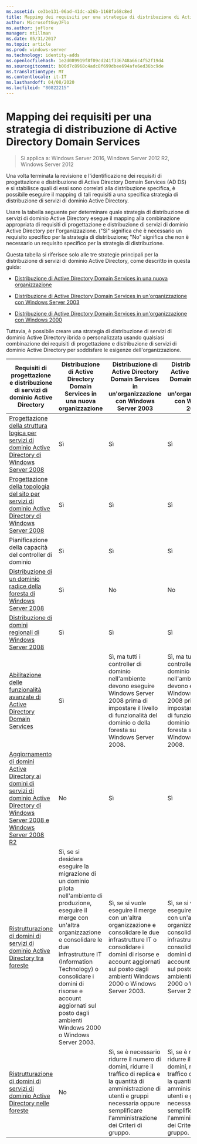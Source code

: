 ```yaml
---
ms.assetid: ce3be131-06ad-41dc-a26b-1168fa68c8ed
title: Mapping dei requisiti per una strategia di distribuzione di Active Directory Domain Services
author: MicrosoftGuyJFlo
ms.author: joflore
manager: mtillman
ms.date: 05/31/2017
ms.topic: article
ms.prod: windows-server
ms.technology: identity-adds
ms.openlocfilehash: 1e2d089919f8f09cd241f336748a66c4f52f19d4
ms.sourcegitcommit: b00d7c8968c4adc8f699dbee694afe6ed36bc9de
ms.translationtype: MT
ms.contentlocale: it-IT
ms.lasthandoff: 04/08/2020
ms.locfileid: "80822215"
---
```

# <a name="mapping-your-requirements-to-an-ad-ds-deployment-strategy"></a>Mapping dei requisiti per una strategia di distribuzione di Active Directory Domain Services

>Si applica a: Windows Server 2016, Windows Server 2012 R2, Windows Server 2012

Una volta terminata la revisione e l'identificazione dei requisiti di progettazione e distribuzione di Active Directory Domain Services (AD DS) e si stabilisce quali di essi sono correlati alla distribuzione specifica, è possibile eseguire il mapping di tali requisiti a una specifica strategia di distribuzione di servizi di dominio Active Directory.  
  
Usare la tabella seguente per determinare quale strategia di distribuzione di servizi di dominio Active Directory esegue il mapping alla combinazione appropriata di requisiti di progettazione e distribuzione di servizi di dominio Active Directory per l'organizzazione. ("Sì" significa che è necessario un requisito specifico per la strategia di distribuzione; "No" significa che non è necessario un requisito specifico per la strategia di distribuzione.  
  
Questa tabella si riferisce solo alle tre strategie principali per la distribuzione di servizi di dominio Active Directory, come descritto in questa guida:  
  
-   [Distribuzione di Active Directory Domain Services in una nuova organizzazione](../../ad-ds/plan/Deploying-AD-DS-in-a-New-Organization.md)  
  
-   [Distribuzione di Active Directory Domain Services in un'organizzazione con Windows Server 2003](../../ad-ds/plan/Deploying-AD-DS-in-a-Windows-Server-2003-Organization.md)  
  
-   [Distribuzione di Active Directory Domain Services in un'organizzazione con Windows 2000](../../ad-ds/plan/Deploying-AD-DS-in-a-Windows-2000-Organization.md)  
  
Tuttavia, è possibile creare una strategia di distribuzione di servizi di dominio Active Directory ibrida o personalizzata usando qualsiasi combinazione dei requisiti di progettazione e distribuzione di servizi di dominio Active Directory per soddisfare le esigenze dell'organizzazione.  
  
|Requisiti di progettazione e distribuzione di servizi di dominio Active Directory|Distribuzione di Active Directory Domain Services in una nuova organizzazione|Distribuzione di Active Directory Domain Services in un'organizzazione con Windows Server 2003|Distribuzione di Active Directory Domain Services in un'organizzazione con Windows 2000|  
|--------------------------------------------|-----------------------------------------|---------------------------------------------------------|--------------------------------------------------|  
|[Progettazione della struttura logica per servizi di dominio Active Directory di Windows Server 2008](https://technet.microsoft.com/library/cc770806.aspx)|Sì|Sì|Sì|  
|[Progettazione della topologia del sito per servizi di dominio Active Directory di Windows Server 2008](Designing-the-Site-Topology.md)|Sì|Sì|Sì|  
|Pianificazione della capacità del controller di dominio|Sì|Sì|Sì|  
|[Distribuzione di un dominio radice della foresta di Windows Server 2008](https://technet.microsoft.com/library/cc731174.aspx)|Sì|No|No|  
|[Distribuzione di domini regionali di Windows Server 2008](https://technet.microsoft.com/library/cc755118.aspx)|Sì|Sì|Sì|  
|[Abilitazione delle funzionalità avanzate di Active Directory Domain Services](../../ad-ds/plan/Enabling-Advanced-Features-for-AD-DS.md)|Sì|Sì, ma tutti i controller di dominio nell'ambiente devono eseguire Windows Server 2008 prima di impostare il livello di funzionalità del dominio o della foresta su Windows Server 2008.|Sì, ma tutti i controller di dominio nell'ambiente devono eseguire Windows Server 2008 prima di impostare il livello di funzionalità del dominio o della foresta su Windows Server 2008.|  
|[Aggiornamento di domini Active Directory ai domini di servizi di dominio Active Directory di Windows Server 2008 e Windows Server 2008 R2](https://technet.microsoft.com/library/cc731188.aspx)|No|Sì|Sì|  
|[Ristrutturazione di domini di servizi di dominio Active Directory tra foreste](https://go.microsoft.com/fwlink/?LinkId=93678)|Sì, se si desidera eseguire la migrazione di un dominio pilota nell'ambiente di produzione, eseguire il merge con un'altra organizzazione e consolidare le due infrastrutture IT (Information Technology) o consolidare i domini di risorse e account aggiornati sul posto dagli ambienti Windows 2000 o Windows Server 2003.|Sì, se si vuole eseguire il merge con un'altra organizzazione e consolidare le due infrastrutture IT o consolidare i domini di risorse e account aggiornati sul posto dagli ambienti Windows 2000 o Windows Server 2003.|Sì, se si vuole eseguire il merge con un'altra organizzazione e consolidare le due infrastrutture IT o consolidare i domini di risorse e account aggiornati sul posto dagli ambienti Windows 2000 o Windows Server 2003.|  
|[Ristrutturazione di domini di servizi di dominio Active Directory nelle foreste](https://go.microsoft.com/fwlink/?LinkId=82740)|No|Sì, se è necessario ridurre il numero di domini, ridurre il traffico di replica e la quantità di amministrazione di utenti e gruppi necessaria oppure semplificare l'amministrazione dei Criteri di gruppo.|Sì, se è necessario ridurre il numero di domini, ridurre il traffico di replica e la quantità di amministrazione di utenti e gruppi necessaria oppure semplificare l'amministrazione dei Criteri di gruppo.|  
  


